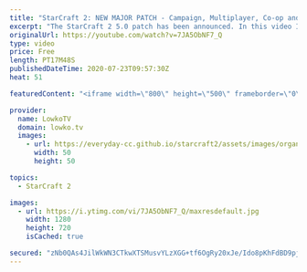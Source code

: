 ```yaml
---
title: "StarCraft 2: NEW MAJOR PATCH - Campaign, Multiplayer, Co-op and Editor Changes!"
excerpt: "The StarCraft 2 5.0 patch has been announced. In this video I go over the changes and improvements they are planning to make to the campaign, multiplayer, co-op and editor in SC2.   Blog posts: https://news.blizzard.com/en-us/starcraft2/23482888/starcraft-ii-5-0-ptr-patch-notes https://news.blizzard.com/en-us/starcraft2/23471116/starcraft-ii-4-13-0-ptr-patch-notes"
originalUrl: https://youtube.com/watch?v=7JA5ObNF7_Q
type: video
price: Free
length: PT17M48S
publishedDateTime: 2020-07-23T09:57:30Z
heat: 51

featuredContent: "<iframe width=\"800\" height=\"500\" frameborder=\"0\" src=\"https://www.youtube.com/embed/7JA5ObNF7_Q\" allow=\"accelerometer; autoplay; encrypted-media; gyroscope; picture-in-picture\" allowfullscreen></iframe>"

provider:
  name: LowkoTV
  domain: lowko.tv
  images:
    - url: https://everyday-cc.github.io/starcraft2/assets/images/organizations/lowko.tv-50x50.jpg
      width: 50
      height: 50

topics:
  - StarCraft 2

images:
  - url: https://i.ytimg.com/vi/7JA5ObNF7_Q/maxresdefault.jpg
    width: 1280
    height: 720
    isCached: true

secured: "zNb0QAs4JilWkWN3CTkwXTSMusvYLzXGG+tf6OgRy20xJe/Ido8pKhFdBD9pjBTsefa2AjmxH9a5yIUJhn7ny8drU5Sz+IOiEhZX+o3+PieABn5a4YZYrDyzxBRS2COG3ICTdnFLp/VMI9yF0NkkLazg84zgF6RDrYpD/Oj2xOURmmyb+IWQB5mHjnzEKOVHKDGyKrKGnPBYGIYiv5j8JZXKeLe5tbwcXxh2yI+sb+bDDJl/fPwYy2ga6I+swVXZq0Mzj8dyuGhu9Ckyob+P1ePVrYGNyH57+8ccq7RAhxfcaEm2qdcPaz1KR+3cgV5IAojDZUlehIKL7VhrVEN1k9giNec3P2LdFonjFDXdb47lfky4IyN602j3desKPS0fhbnvkIREXVZnTj+US8V4U1JSrL+cn27VPWxQBs6iWvnx0k1h+jZkW0xipaZ0iwxP;Opt12pNgTCY0X6F9YGNlog=="
---
```


